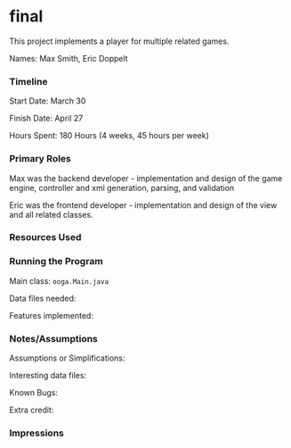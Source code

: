 final
====

This project implements a player for multiple related games.

Names: Max Smith, Eric Doppelt


### Timeline

Start Date: March 30

Finish Date: April 27

Hours Spent: 180 Hours (4 weeks, 45 hours per week)

### Primary Roles
Max was the backend developer - implementation and design of the game engine, controller and xml generation, parsing, and validation

Eric was the frontend developer - implementation and design of the view and all related classes.

### Resources Used


### Running the Program

Main class: `ooga.Main.java`

Data files needed: 

Features implemented:



### Notes/Assumptions

Assumptions or Simplifications:

Interesting data files:

Known Bugs:

Extra credit:


### Impressions

